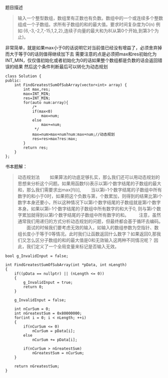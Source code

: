 题目描述
> 输入一个整型数组，数组里有正数也有负数。数组中的一个或连续多个整数组成一个子数组。求所有子数组的和的最大值。要求时间复杂度为O(n)
例如:{6,-3,-2,7,-15,1,2,2},连续子向量的最大和为8(从第0个开始,到第3个为止)。

非常简单，就是如果max小于0的话说明它对当前值已经没有增益了，必须舍弃掉
而大于等于0的话则值得继续加下去
需要注意的点是必须把max和res初始化为INT_MIN，仅仅值初始化或者初始化为0的话如果整个数组都是负数的话会返回错误的结果
然后这个条件判断最后可以转化为动态规划

```
class Solution {
public:
    int FindGreatestSumOfSubArray(vector<int> array) {
        int max,res;
        max=INT_MIN;
        res=INT_MIN;
        for(auto num:array){
            /*
            if(max<0)
                max=num;
            else
                max+=num;
             */
            max=num>max+num?num:max+num;//动态规划
            res=res>max?res:max;
        }
        return res;
    }
};
```

书本题解：
> 动态规划法
&emsp;&emsp;如果算法的功底足够扎实，那么我们还可以用动态规划的思想来分析这个问题。如果用函数f(i)表示以第i个数字结尾的子数组的最大和，那么我们需要求出max[f(i)],
&emsp;&emsp;当以第i-1个数字结尾的子数组中所有数字的和小于0时，如果把这个负数与第，个数累加，则得到的结果比第i个数字本身还要小，所以这种情况下以第i个数字结尾的子数组就是第i个数字本身。如果以第i-1个数字结尾的子数组中所有数字的和大于0, 则与第i个数字累加就得到以第i个数字结尾的子数组中所有数字的和。
&emsp;&emsp;注意，虽然通常我们用递归的方式分析动态规划的问题，但最终都会基于循环去编码。
&emsp;&emsp;面试的时候我们要考虑无效的输入，如输入的数组参数为空指针、数 组长度小于等于0等情况。此时我们让函数返回什么数字？如果返回0,那我们又怎么区分子数组的和的最大值是0和无效输入这两种不同情况呢？ 因此，我们定义了一个全局变量来标记是否输入无效。

```
bool g_InvalidInput = false;

int FindGreatestSumOfSubArray(int *pData, int nLength)
{
    if((pData == nullptr) || (nLength <= 0))
    {
        g_InvalidInput = true;
        return 0;
    }

    g_InvalidInput = false;

    int nCurSum = 0;
    int nGreatestSum = 0x80000000;
    for(int i = 0; i < nLength; ++i)
    {
        if(nCurSum <= 0)
            nCurSum = pData[i];
        else
            nCurSum += pData[i];

        if(nCurSum > nGreatestSum)
            nGreatestSum = nCurSum;
    }

    return nGreatestSum;
} 
```
